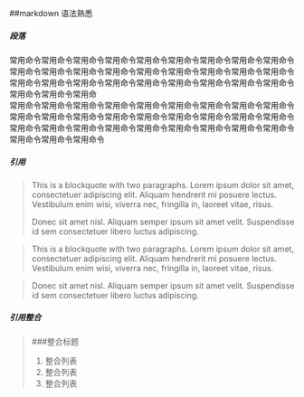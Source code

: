 ##markdown 语法熟悉

##### 段落
常用命令常用命令常用命令常用命令常用命令常用命令常用命令常用命令常用命令常用命令常用命令常用命令常用命令常用命令常用命令常用命令常用命令常用命令常用命令常用命令常用命令常用命令常用命令常用命令常用命令常用命令常用命令常用命令常用命令常用命   
常用命令常用命令常用命令常用命令常用命令常用命令常用命令常用命令常用命令常用命令常用命令常用命令常用命令常用命令常用命令常用命令常用命令常用命令常用命令常用命令常用命令常用命令常用命令常用命令常用命令常用命令常用命令常用命令常用命令常用命令

##### 引用
> This is a blockquote with two paragraphs. Lorem ipsum dolor sit amet,
> consectetuer adipiscing elit. Aliquam hendrerit mi posuere lectus.
> Vestibulum enim wisi, viverra nec, fringilla in, laoreet vitae, risus.
> 
> Donec sit amet nisl. Aliquam semper ipsum sit amet velit. Suspendisse
> id sem consectetuer libero luctus adipiscing.


> This is a blockquote with two paragraphs. Lorem ipsum dolor sit amet,
consectetuer adipiscing elit. Aliquam hendrerit mi posuere lectus.
Vestibulum enim wisi, viverra nec, fringilla in, laoreet vitae, risus.

> Donec sit amet nisl. Aliquam semper ipsum sit amet velit. Suspendisse
id sem consectetuer libero luctus adipiscing.
>
##### 引用整合

> ###整合标题
> 1. 整合列表
> 2. 整合列表
> 3. 整合列表
> 


